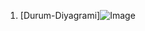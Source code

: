 1. [Durum-Diyagrami]![Image](https://github.com/user-attachments/assets/2201b029-ac58-4935-a4cf-1cc82f90d382)
